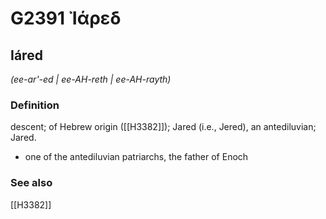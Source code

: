 # G2391 Ἰάρεδ

## Iáred

_(ee-ar'-ed | ee-AH-reth | ee-AH-rayth)_

### Definition

descent; of Hebrew origin ([[H3382]]); Jared (i.e., Jered), an antediluvian; Jared.

- one of the antediluvian patriarchs, the father of Enoch

### See also

[[H3382]]


